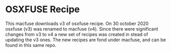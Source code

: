 # OSXFUSE Recipe
This macfuse downloads v3 of osxfuse recipe. On 30 october 2020 osxfuse (v3) was renamed to macfuse (v4). Since there were significant changes from v3 to v4 a new set of recipes was created in stead of updating the v3 ones. The new recipes are fond under macfuse, and can be found in this same repo.
